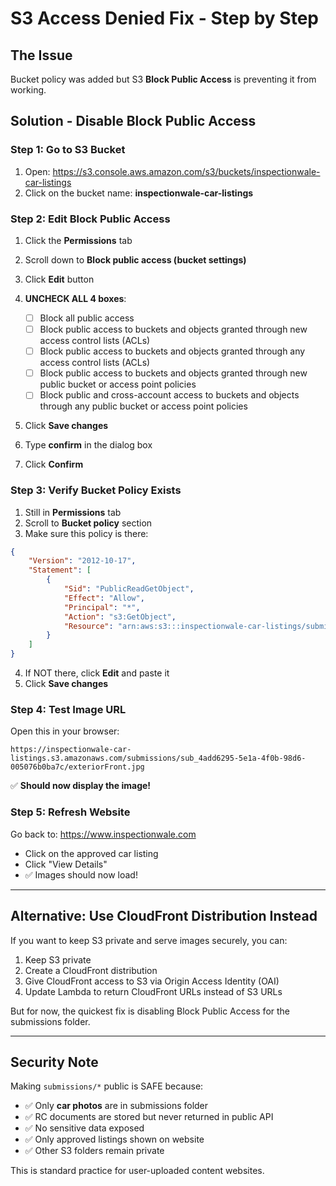# S3 Access Denied Fix - Step by Step

## The Issue
Bucket policy was added but S3 **Block Public Access** is preventing it from working.

## Solution - Disable Block Public Access

### Step 1: Go to S3 Bucket
1. Open: https://s3.console.aws.amazon.com/s3/buckets/inspectionwale-car-listings
2. Click on the bucket name: **inspectionwale-car-listings**

### Step 2: Edit Block Public Access
1. Click the **Permissions** tab
2. Scroll down to **Block public access (bucket settings)**
3. Click **Edit** button
4. **UNCHECK ALL 4 boxes**:
   - ☐ Block all public access
   - ☐ Block public access to buckets and objects granted through new access control lists (ACLs)
   - ☐ Block public access to buckets and objects granted through any access control lists (ACLs)
   - ☐ Block public access to buckets and objects granted through new public bucket or access point policies
   - ☐ Block public and cross-account access to buckets and objects through any public bucket or access point policies

5. Click **Save changes**
6. Type **confirm** in the dialog box
7. Click **Confirm**

### Step 3: Verify Bucket Policy Exists
1. Still in **Permissions** tab
2. Scroll to **Bucket policy** section
3. Make sure this policy is there:

```json
{
    "Version": "2012-10-17",
    "Statement": [
        {
            "Sid": "PublicReadGetObject",
            "Effect": "Allow",
            "Principal": "*",
            "Action": "s3:GetObject",
            "Resource": "arn:aws:s3:::inspectionwale-car-listings/submissions/*"
        }
    ]
}
```

4. If NOT there, click **Edit** and paste it
5. Click **Save changes**

### Step 4: Test Image URL
Open this in your browser:
```
https://inspectionwale-car-listings.s3.amazonaws.com/submissions/sub_4add6295-5e1a-4f0b-98d6-005076b0ba7c/exteriorFront.jpg
```

✅ **Should now display the image!**

### Step 5: Refresh Website
Go back to: https://www.inspectionwale.com

- Click on the approved car listing
- Click "View Details"
- ✅ Images should now load!

---

## Alternative: Use CloudFront Distribution Instead

If you want to keep S3 private and serve images securely, you can:

1. Keep S3 private
2. Create a CloudFront distribution
3. Give CloudFront access to S3 via Origin Access Identity (OAI)
4. Update Lambda to return CloudFront URLs instead of S3 URLs

But for now, the quickest fix is disabling Block Public Access for the submissions folder.

---

## Security Note

Making `submissions/*` public is SAFE because:
- ✅ Only **car photos** are in submissions folder
- ✅ RC documents are stored but never returned in public API
- ✅ No sensitive data exposed
- ✅ Only approved listings shown on website
- ✅ Other S3 folders remain private

This is standard practice for user-uploaded content websites.
